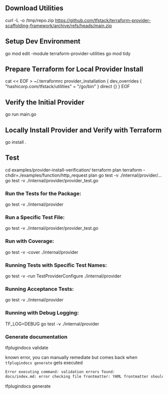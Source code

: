 ## Download Utilities

curl -L -o /tmp/repo.zip https://github.com/tfstack/terraform-provider-scaffolding-framework/archive/refs/heads/main.zip

## Setup Dev Environment

go mod edit -module terraform-provider-utilities
go mod tidy

## Prepare Terraform for Local Provider Install

cat << EOF > ~/.terraformrc
provider_installation {
dev_overrides {
"hashicorp.com/tfstack/utilities" = "/go/bin"
}
direct {}
}
EOF

## Verify the Initial Provider

go run main.go

## Locally Install Provider and Verify with Terraform

go install .

## Test

cd examples/provider-install-verification/
terraform plan
terraform -chdir=./examples/function/http_request plan
go test -v ./internal/provider/...
go test -v ./internal/provider/provider_test.go

### Run the Tests for the Package:

go test -v ./internal/provider

### Run a Specific Test File:

go test -v ./internal/provider/provider_test.go

### Run with Coverage:

go test -v -cover ./internal/provider

### Running Tests with Specific Test Names:

go test -v -run TestProviderConfigure ./internal/provider

### Running Acceptance Tests:

go test -v ./internal/provider

### Running with Debug Logging:

TF_LOG=DEBUG go test -v ./internal/provider

### Generate documentation

tfplugindocs validate

known error, you can manually remediate but comes back when `tfplugindocs generate` gets executed

```bash
Error executing command: validation errors found: 
docs/index.md: error checking file frontmatter: YAML frontmatter should not contain subcategory
```

tfplugindocs generate
